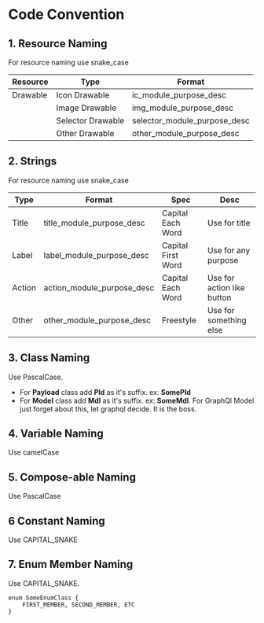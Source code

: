 
# Code Convention

## 1. Resource Naming
For resource naming use snake_case

|Resource| Type | Format |  
| ------ | ------ | ------ |  
|Drawable| Icon Drawable | ic_module_purpose_desc |  
|| Image Drawable | img_module_purpose_desc |   
|| Selector Drawable | selector_module_purpose_desc |  
|| Other Drawable | other_module_purpose_desc | 

## 2. Strings
For resource naming use snake_case

|Type| Format | Spec | Desc|
| ------ | ------ | ------ |  ------ |
|Title| title_module_purpose_desc | Capital Each Word | Use for title | 
|Label| label_module_purpose_desc | Capital First Word |   Use for any purpose |
|Action| action_module_purpose_desc | Capital Each Word |  Use for action like button |
|Other| other_module_purpose_desc | Freestyle | Use for something else |

## 3. Class Naming
Use PascalCase.

- For **Payload** class add **Pld** as it's suffix.
  ex: **SomePld**
- For **Model** class add **Mdl** as it's suffix.
  ex: **SomeMdl**.
  For GraphQl Model just forget about this, let graphql decide. It is the boss.

## 4. Variable Naming
Use camelCase

## 5. Compose-able Naming
Use PascalCase

## 6 Constant Naming
Use CAPITAL_SNAKE

## 7. Enum Member Naming
Use CAPITAL_SNAKE.
```  
enum SomeEnumClass {
	FIRST_MEMBER, SECOND_MEMBER, ETC
}
```  